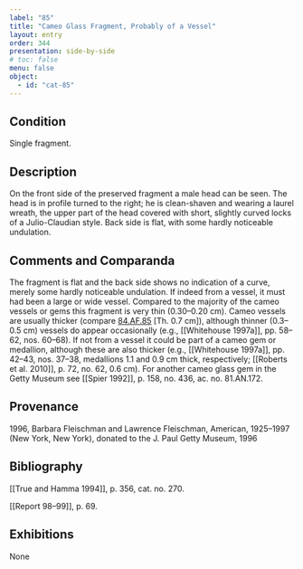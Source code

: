 ```yaml
---
label: "85"
title: "Cameo Glass Fragment, Probably of a Vessel"
layout: entry
order: 344
presentation: side-by-side
# toc: false
menu: false
object:
  - id: "cat-85"
---
```


## Condition

Single fragment.

## Description

On the front side of the preserved fragment a male head can be seen. The head is in profile turned to the right; he is clean-shaven and wearing a laurel wreath, the upper part of the head covered with short, slightly curved locks of a Julio-Claudian style. Back side is flat, with some hardly noticeable undulation.

## Comments and Comparanda

The fragment is flat and the back side shows no indication of a curve, merely some hardly noticeable undulation. If indeed from a vessel, it must had been a large or wide vessel. Compared to the majority of the cameo vessels or gems this fragment is very thin (0.30–0.20 cm). Cameo vessels are usually thicker (compare [84.AF.85](#num) \[Th. 0.7 cm\]), although thinner (0.3–0.5 cm) vessels do appear occasionally (e.g., [[Whitehouse 1997a]], pp. 58–62, nos. 60–68). If not from a vessel it could be part of a cameo gem or medallion, although these are also thicker (e.g., [[Whitehouse 1997a]], pp. 42–43, nos. 37–38, medallions 1.1 and 0.9 cm thick, respectively; [[Roberts et al. 2010]], p. 72, no. 62, 0.6 cm). For another cameo glass gem in the Getty Museum see [[Spier 1992]], p. 158, no. 436, ac. no. 81.AN.172.

## Provenance

1996, Barbara Fleischman and Lawrence Fleischman, American, 1925–1997 (New York, New York), donated to the J. Paul Getty Museum, 1996

## Bibliography

[[True and Hamma 1994]], p. 356, cat. no. 270.

[[Report 98–99]], p. 69.

## Exhibitions

None
